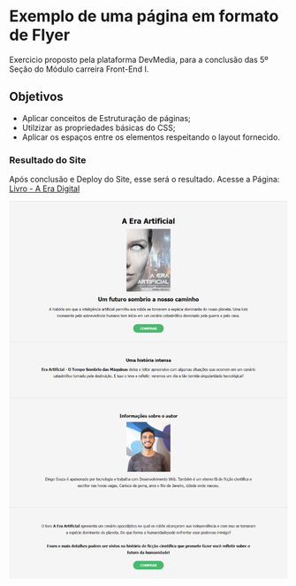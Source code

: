 # Exemplo de uma página em formato de Flyer
Exercicio proposto pela plataforma DevMedia, para a conclusão das 5º Seção do Módulo carreira Front-End I.

## Objetivos

- Aplicar conceitos de Estruturação de páginas;
- Utilzizar as propriedades básicas do CSS;
- Aplicar os espaços entre os elementos respeitando o layout fornecido.

### Resultado do Site
Após conclusão e Deploy do Site, esse será o resultado.
Acesse a Página: [Livro - A Era Digital](https://vlopes-del.github.io/Exflyer-livro/)

![Layout!](assets/img/layout/layout.png "Layout")
